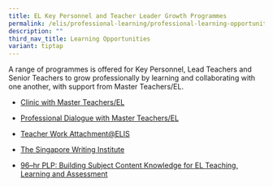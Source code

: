 ```yaml
---
title: EL Key Personnel and Teacher Leader Growth Programmes
permalink: /elis/professional-learning/professional-learning-opportunities/teacher-leader-growth-programmes/
description: ""
third_nav_title: Learning Opportunities
variant: tiptap
---
```

<p>A range of programmes is offered for Key Personnel, Lead Teachers and
Senior Teachers to grow professionally by learning and collaborating with
one another, with support from Master Teachers/EL.</p>
<ul>
<li>
<p><a href="/elis/professional-learning/professional-learning-opportunities/clinic-with-master-teachers-el/" rel="noopener noreferrer nofollow" target="_blank">Clinic with Master Teachers/EL</a>
</p>
</li>
<li>
<p><a href="/elis/professional-learning/professional-learning-opportunities/professional-dialogue/" rel="noopener noreferrer nofollow" target="_blank">Professional Dialogue with Master Teachers/EL</a>
</p>
</li>
<li>
<p><a href="/elis/professional-learning/professional-learning-opportunities/teacher-work-attachment-elis/" rel="noopener noreferrer nofollow" target="_blank">Teacher Work Attachment@ELIS</a>
</p>
</li>
<li>
<p><a href="/elis/professional-learning/professional-learning-opportunities/the-singapore-writing-institute/" rel="noopener noreferrer nofollow" target="_blank">The Singapore Writing Institute</a>
</p>
</li>
<li>
<p><a href="/elis/professional-learning/professional-learning-opportunities/building-subject-content-knowledge/" rel="noopener noreferrer nofollow" target="_blank">96–hr PLP: Building Subject Content Knowledge for EL Teaching, Learning and Assessment</a>
</p>
</li>
</ul>
<p></p>